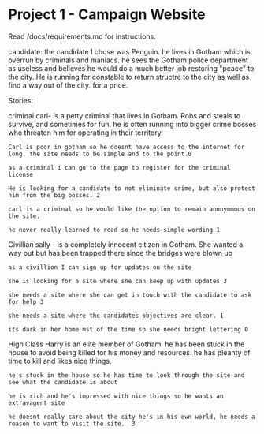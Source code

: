 # Project 1 - Campaign Website

Read /docs/requirements.md for instructions.


candidate:
the candidate I chose was Penguin. 
he lives in Gotham which is overrun by criminals and maniacs. he sees the Gotham police department as useless and believes he would do a much better job restoring "peace" to the city.  He is running for constable to return structre to the city as well as find a way out of the city. for a price.

Stories:

criminal carl- is a petty criminal that lives in Gotham. Robs and steals to survive, and sometimes for fun. he is often running into bigger crime bosses who threaten him for operating in their territory. 

    Carl is poor in gotham so he doesnt have access to the internet for long. the site needs to be simple and to the point.0

    as a criminal i can go to the page to register for the criminal license

    He is looking for a candidate to not eliminate crime, but also protect him from the big bosses. 2 

    carl is a criminal so he would like the option to remain anonymmous on the site. 

    he never really learned to read so he needs simple wording 1


 Civillian sally - is a completely innocent citizen in Gotham. She wanted a way out but has been trapped there since the bridges were blown up

    as a civillion I can sign up for updates on the site
    
    she is looking for a site where she can keep up with updates 3

    she needs a site where she can get in touch with the candidate to ask for help 3

    she needs a site where the candidates objectives are clear. 1

    its dark in her home mst of the time so she needs bright lettering 0

High Class Harry is an elite member of Gotham. he has been stuck in the house to avoid being killed for his money and resources.  he has pleanty of time to kill and likes nice things.

    he's stuck in the house so he has time to look through the site and see what the candidate is about 
    
    he is rich and he's impressed with nice things so he wants an extravagent site

    he doesnt really care about the city he's in his own world, he needs a reason to want to visit the site.  3